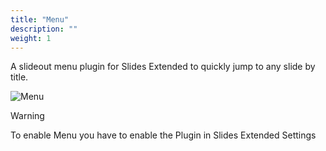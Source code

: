 ```yaml
---
title: "Menu"
description: ""
weight: 1
---
```


A slideout menu plugin for Slides Extended to quickly jump to any slide by title. 

![Menu](../images/menu.gif)


> [!WARNING]
> To enable Menu you have to enable the Plugin in Slides Extended Settings
